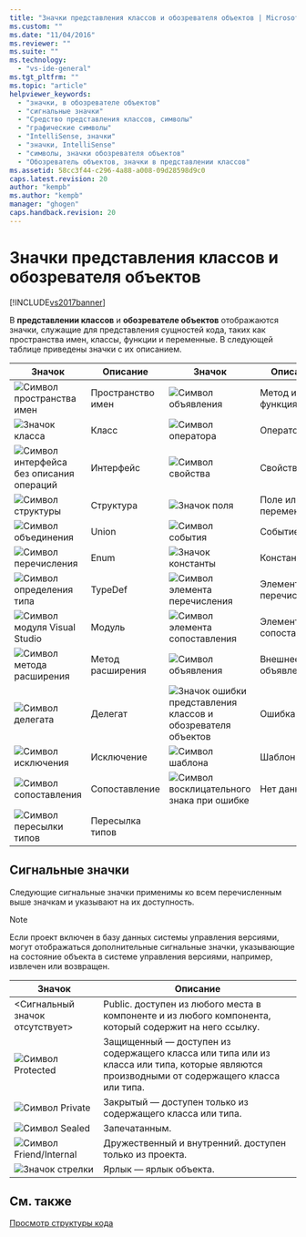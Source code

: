 ```yaml
---
title: "Значки представления классов и обозревателя объектов | Microsoft Docs"
ms.custom: ""
ms.date: "11/04/2016"
ms.reviewer: ""
ms.suite: ""
ms.technology: 
  - "vs-ide-general"
ms.tgt_pltfrm: ""
ms.topic: "article"
helpviewer_keywords: 
  - "значки, в обозревателе объектов"
  - "сигнальные значки"
  - "Средство представления классов, символы"
  - "графические символы"
  - "IntelliSense, значки"
  - "значки, IntelliSense"
  - "символы, значки обозревателя объектов"
  - "Обозреватель объектов, значки в представлении классов"
ms.assetid: 58cc3f44-c296-4a88-a008-09d28598d9c0
caps.latest.revision: 20
author: "kempb"
ms.author: "kempb"
manager: "ghogen"
caps.handback.revision: 20
---
```

# Значки представления классов и обозревателя объектов
[!INCLUDE[vs2017banner](../code-quality/includes/vs2017banner.md)]

В **представлении классов** и **обозревателе объектов** отображаются значки, служащие для представления сущностей кода, таких как пространства имен, классы, функции и переменные.  В следующей таблице приведены значки с их описанием.  
  
|Значок|Описание|Значок|Описание|  
|------------|--------------|------------|--------------|  
|![Символ пространства имен](../ide/media/vxnamespace_icon.gif "vxNamespace\_Icon")|Пространство имен|![Символ объявления](../ide/media/vxmethod_icon.png "vxMethod\_Icon")|Метод или функция|  
|![Значок класса](../ide/media/vxclass_icon.png "vxClass\_Icon")|Класс|![Символ оператора](../ide/media/vxoperator_icon.png "vxOperator\_Icon")|Оператор|  
|![Символ интерфейса без описания операций](../ide/media/vxinterface_icon.png "vxInterface\_Icon")|Интерфейс|![Символ свойства](../ide/media/vxproperty_icon.png "vxProperty\_Icon")|Свойство.|  
|![Символ структуры](../ide/media/vxstruct_icon.png "vxStruct\_Icon")|Структура|![Значок поля](../ide/media/vxfield_icon.png "vxField\_Icon")|Поле или переменная|  
|![Символ объединения](../ide/media/vxunion_icon.png "vxUnion\_Icon")|Union|![Символ события](../ide/media/vxevent_icon.png "vxEvent\_Icon")|Событие|  
|![Символ перечисления](../ide/media/vxenum_icon.png "vxEnum\_Icon")|Enum|![Значок константы](../ide/media/vxconstant_icon.png "vxConstant\_Icon")|Константа|  
|![Символ определения типа](../ide/media/vxtypedef_icon.png "vxTypeDef\_Icon")|TypeDef|![Символ элемента перечисления](../ide/media/vxenumitem_icon.png "vxEnumItem\_Icon")|Элемент перечисления|  
|![Символ модуля Visual Studio](../ide/media/vxmodule_icon.gif "vxModule\_Icon")|Модуль|![Символ элемента сопоставления](../ide/media/vxmapitem_icon.png "vxMapItem\_Icon")|Элемент сопоставления|  
|![Символ метода расширения](../ide/media/extensionmethod.png "ExtensionMethod")|Метод расширения|![Символ объявления](../ide/media/vxmethod_icon.png "vxMethod\_Icon")|Внешнее объявление|  
|![Символ делегата](../ide/media/vxdelegate_icon.png "vxDelegate\_Icon")|Делегат|![Значок ошибки представления классов и обозревателя объектов](../ide/media/erroricon.png "ErrorIcon")|Ошибка|  
|![Символ исключения](../ide/media/vxexception_icon.png "vxException\_Icon")|Исключение|![Символ шаблона](../ide/media/vxtemplate_icon.png "vxTemplate\_Icon")|Шаблон|  
|![Символ сопоставления](../ide/media/vxmap_icon.png "vxMap\_Icon")|Сопоставление|![Символ восклицательного знака при ошибке](../ide/media/vxerror_icon.png "vxError\_Icon")|Нет данных|  
|![Символ пересылки типов](../ide/media/ob_type_forward.png "ob\_type\_forward")|Пересылка типов|||  
  
## Сигнальные значки  
 Следующие сигнальные значки применимы ко всем перечисленным выше значкам и указывают на их доступность.  
  
> [!NOTE]
>  Если проект включен в базу данных системы управления версиями, могут отображаться дополнительные сигнальные значки, указывающие на состояние объекта в системе управления версиями, например, извлечен или возвращен.  
  
|Значок|Описание|  
|------------|--------------|  
|\<Сигнальный значок отсутствует\>|Public.  доступен из любого места в компоненте и из любого компонента, который содержит на него ссылку.|  
|![Символ Protected](../ide/media/vxsignal_icon_key.png "vxSignal\_Icon\_Key")|Защищенный —  доступен из содержащего класса или типа или из класса или типа, которые являются производными от содержащего класса или типа.|  
|![Символ Private](../ide/media/vxsignal_icon_lock.png "vxSignal\_Icon\_Lock")|Закрытый —  доступен только из содержащего класса или типа.|  
|![Символ Sealed](../ide/media/vxsignal_icon_envelope.png "vxSignal\_Icon\_Envelope")|Запечатанным.|  
|![Символ Friend&#47;Internal](../ide/media/vxsignal_icon_diamond.png "vxSignal\_Icon\_Diamond")|Дружественный и внутренний.  доступен только из проекта.|  
|![Значок стрелки](../ide/media/vxsignal_icon_arrow.gif "vxSignal\_Icon\_Arrow")|Ярлык —  ярлык объекта.|  
  
## См. также  
 [Просмотр структуры кода](../ide/viewing-the-structure-of-code.md)